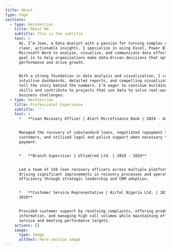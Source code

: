 ```yaml
---
title: About
type: Page
sections:
  - type: HeroSection
    title: About Me
    subtitle: This is the subtitle
    text: >
      Hi, I’m Joan, a Data Analyst with a passion for turning complex data into
      clear, actionable insights. I specialize in using Excel, Power BI, and
      Microsoft Word to analyze, visualize, and communicate data effectively. My
      goal is to help organizations make data-driven decisions that optimize
      performance and drive growth.


      With a strong foundation in data analysis and visualization, I create
      intuitive dashboards, detailed reports, and compelling visualizations that
      tell the story behind the numbers. I’m eager to continue building my
      skills and contribute to projects that use data to solve real-world
      business challenges.
  - type: HeroSection
    title: Professional Experience
    subtitle: ''
    text: >
      *   **Loan Recovery Officer | Alert Microfinance Bank | 2024 - date**


      Managed the recovery of substandard loans, negotiated repayment terms with
      customers, and utilized legal and police support when necessary to enforce
      payment.


      *   **Branch Supervisor | UltimCred Ltd. | 2019 - 2024**


      Led a team of 150 loan recovery officers across multiple platforms,
      driving significant improvements in recovery processes and operational
      efficiency through strategic leadership and CRM adoption.


      *   **Customer Service Representative | Airtel Nigeria Ltd. | 2018 -
      2019**


      Provided customer support by resolving complaints, offering product
      information, and managing high call volumes while maintaining efficient
      service and meeting performance targets.
    actions: []
    image:
      type: Image
      altText: Hero section image
---
```

